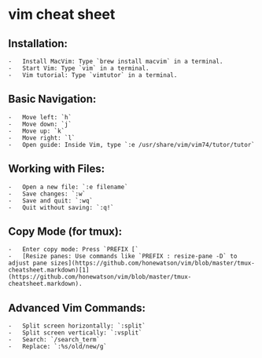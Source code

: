 # vim cheat sheet

## Installation:

    -   Install MacVim: Type `brew install macvim` in a terminal.
    -   Start Vim: Type `vim` in a terminal.
    -   Vim tutorial: Type `vimtutor` in a terminal.
##  Basic Navigation:

    -   Move left: `h`
    -   Move down: `j`
    -   Move up: `k`
    -   Move right: `l`
    -   Open guide: Inside Vim, type `:e /usr/share/vim/vim74/tutor/tutor`
## Working with Files:

    -   Open a new file: `:e filename`
    -   Save changes: `:w`
    -   Save and quit: `:wq`
    -   Quit without saving: `:q!`
##  Copy Mode (for tmux):

    -   Enter copy mode: Press `PREFIX [`
    -   [Resize panes: Use commands like `PREFIX : resize-pane -D` to adjust pane sizes](https://github.com/honewatson/vim/blob/master/tmux-cheatsheet.markdown)[1](https://github.com/honewatson/vim/blob/master/tmux-cheatsheet.markdown).
##  Advanced Vim Commands:

    -   Split screen horizontally: `:split`
    -   Split screen vertically: `:vsplit`
    -   Search: `/search_term`
    -   Replace: `:%s/old/new/g`
